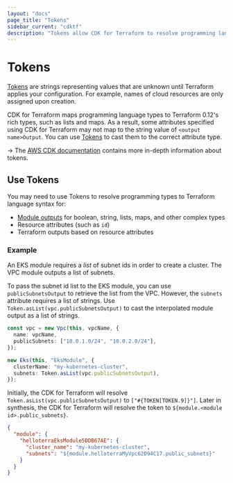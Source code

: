 ```yaml
---
layout: "docs"
page_title: "Tokens"
sidebar_current: "cdktf"
description: "Tokens allow CDK for Terraform to resolve programming language types to Terraform language syntax."
---
```


# Tokens

[Tokens](https://docs.aws.amazon.com/cdk/latest/guide/tokens.html)
are strings representing values that are unknown until Terraform applies your configuration. For example, names of cloud resources are only assigned upon creation.

CDK for Terraform maps programming language types to Terraform 0.12's rich types, such as lists and maps. As a result, some attributes specified using CDK for Terraform may not map to the string value of
`<output name>Output`. You can use [Tokens](https://docs.aws.amazon.com/cdk/latest/guide/tokens.html)
to cast them to the correct attribute type.


-> The [AWS CDK documentation](https://docs.aws.amazon.com/cdk/latest/guide/tokens.html) contains more in-depth information about tokens.



## Use Tokens

You may need to use Tokens to resolve programming types to Terraform language syntax for:

- [Module outputs](/fundamentals/modules.html) for boolean, string, lists, maps, and other complex types
- Resource attributes (such as `id`)
- Terraform outputs based on resource attributes


### Example

An EKS module requires a _list_ of subnet ids in order to create a cluster. The VPC module outputs a list of subnets.

To pass the subnet id list to the EKS module, you can use `publicSubnetsOutput` to retrieve the list from the VPC. However, the `subnets` attribute
requires a list of strings. Use `Token.asList(vpc.publicSubnetsOutput)` to cast the interpolated module
output as a list of strings.

```typescript
const vpc = new Vpc(this, vpcName, {
  name: vpcName,
  publicSubnets: ["10.0.1.0/24", "10.0.2.0/24"],
});

new Eks(this, "EksModule", {
  clusterName: "my-kubernetes-cluster",
  subnets: Token.asList(vpc.publicSubnetsOutput),
});
```

Initially, the CDK for Terraform will resolve `Token.asList(vpc.publicSubnetsOutput)` to `["#{TOKEN[TOKEN.9]}"]`.
Later in synthesis, the CDK for Terraform will resolve the token to `${module.<module id>.public_subnets}`.

```json
{
  "module": {
    "helloterraEksModule5DDB67AE": {
      "cluster_name": "my-kubernetes-cluster",
      "subnets": "${module.helloterraMyVpc62D94C17.public_subnets}"
    }
  }
}
```

